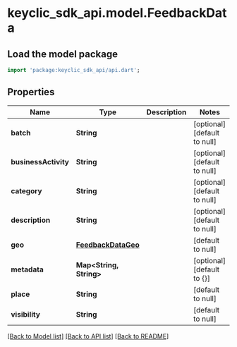 # keyclic_sdk_api.model.FeedbackData

## Load the model package
```dart
import 'package:keyclic_sdk_api/api.dart';
```

## Properties
Name | Type | Description | Notes
------------ | ------------- | ------------- | -------------
**batch** | **String** |  | [optional] [default to null]
**businessActivity** | **String** |  | [optional] [default to null]
**category** | **String** |  | [optional] [default to null]
**description** | **String** |  | [optional] [default to null]
**geo** | [**FeedbackDataGeo**](FeedbackDataGeo.md) |  | [default to null]
**metadata** | **Map&lt;String, String&gt;** |  | [optional] [default to {}]
**place** | **String** |  | [default to null]
**visibility** | **String** |  | [default to null]

[[Back to Model list]](../README.md#documentation-for-models) [[Back to API list]](../README.md#documentation-for-api-endpoints) [[Back to README]](../README.md)


